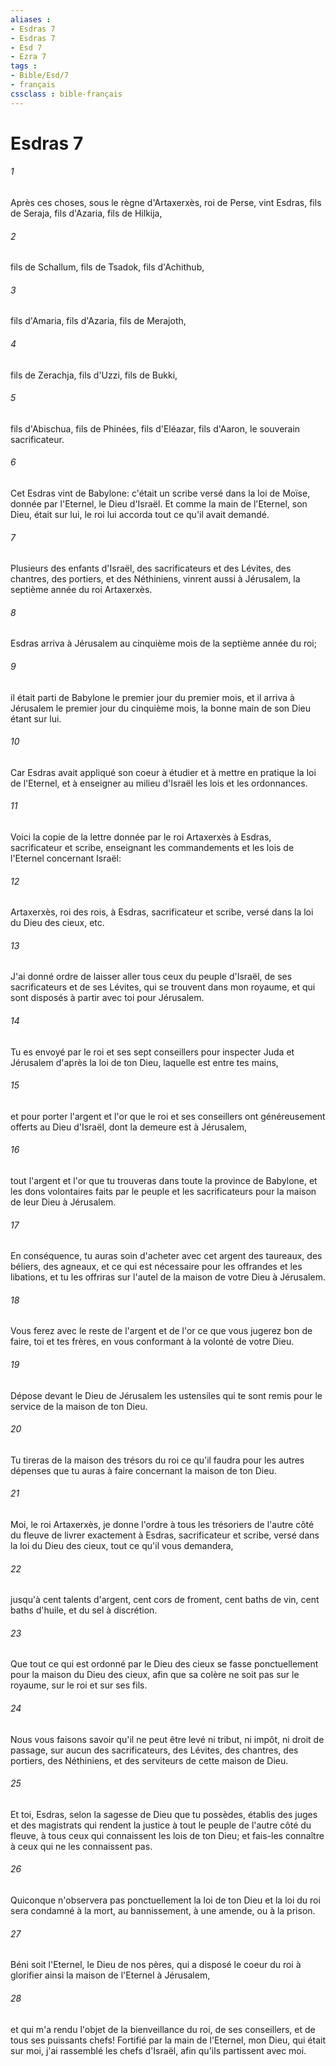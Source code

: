 ```yaml
---
aliases : 
- Esdras 7
- Esdras 7
- Esd 7
- Ezra 7
tags : 
- Bible/Esd/7
- français
cssclass : bible-français
---
```


# Esdras 7

###### 1
Après ces choses, sous le règne d'Artaxerxès, roi de Perse, vint Esdras, fils de Seraja, fils d'Azaria, fils de Hilkija,
###### 2
fils de Schallum, fils de Tsadok, fils d'Achithub,
###### 3
fils d'Amaria, fils d'Azaria, fils de Merajoth,
###### 4
fils de Zerachja, fils d'Uzzi, fils de Bukki,
###### 5
fils d'Abischua, fils de Phinées, fils d'Eléazar, fils d'Aaron, le souverain sacrificateur.
###### 6
Cet Esdras vint de Babylone: c'était un scribe versé dans la loi de Moïse, donnée par l'Eternel, le Dieu d'Israël. Et comme la main de l'Eternel, son Dieu, était sur lui, le roi lui accorda tout ce qu'il avait demandé.
###### 7
Plusieurs des enfants d'Israël, des sacrificateurs et des Lévites, des chantres, des portiers, et des Néthiniens, vinrent aussi à Jérusalem, la septième année du roi Artaxerxès.
###### 8
Esdras arriva à Jérusalem au cinquième mois de la septième année du roi;
###### 9
il était parti de Babylone le premier jour du premier mois, et il arriva à Jérusalem le premier jour du cinquième mois, la bonne main de son Dieu étant sur lui.
###### 10
Car Esdras avait appliqué son coeur à étudier et à mettre en pratique la loi de l'Eternel, et à enseigner au milieu d'Israël les lois et les ordonnances.
###### 11
Voici la copie de la lettre donnée par le roi Artaxerxès à Esdras, sacrificateur et scribe, enseignant les commandements et les lois de l'Eternel concernant Israël:
###### 12
Artaxerxès, roi des rois, à Esdras, sacrificateur et scribe, versé dans la loi du Dieu des cieux, etc.
###### 13
J'ai donné ordre de laisser aller tous ceux du peuple d'Israël, de ses sacrificateurs et de ses Lévites, qui se trouvent dans mon royaume, et qui sont disposés à partir avec toi pour Jérusalem.
###### 14
Tu es envoyé par le roi et ses sept conseillers pour inspecter Juda et Jérusalem d'après la loi de ton Dieu, laquelle est entre tes mains,
###### 15
et pour porter l'argent et l'or que le roi et ses conseillers ont généreusement offerts au Dieu d'Israël, dont la demeure est à Jérusalem,
###### 16
tout l'argent et l'or que tu trouveras dans toute la province de Babylone, et les dons volontaires faits par le peuple et les sacrificateurs pour la maison de leur Dieu à Jérusalem.
###### 17
En conséquence, tu auras soin d'acheter avec cet argent des taureaux, des béliers, des agneaux, et ce qui est nécessaire pour les offrandes et les libations, et tu les offriras sur l'autel de la maison de votre Dieu à Jérusalem.
###### 18
Vous ferez avec le reste de l'argent et de l'or ce que vous jugerez bon de faire, toi et tes frères, en vous conformant à la volonté de votre Dieu.
###### 19
Dépose devant le Dieu de Jérusalem les ustensiles qui te sont remis pour le service de la maison de ton Dieu.
###### 20
Tu tireras de la maison des trésors du roi ce qu'il faudra pour les autres dépenses que tu auras à faire concernant la maison de ton Dieu.
###### 21
Moi, le roi Artaxerxès, je donne l'ordre à tous les trésoriers de l'autre côté du fleuve de livrer exactement à Esdras, sacrificateur et scribe, versé dans la loi du Dieu des cieux, tout ce qu'il vous demandera,
###### 22
jusqu'à cent talents d'argent, cent cors de froment, cent baths de vin, cent baths d'huile, et du sel à discrétion.
###### 23
Que tout ce qui est ordonné par le Dieu des cieux se fasse ponctuellement pour la maison du Dieu des cieux, afin que sa colère ne soit pas sur le royaume, sur le roi et sur ses fils.
###### 24
Nous vous faisons savoir qu'il ne peut être levé ni tribut, ni impôt, ni droit de passage, sur aucun des sacrificateurs, des Lévites, des chantres, des portiers, des Néthiniens, et des serviteurs de cette maison de Dieu.
###### 25
Et toi, Esdras, selon la sagesse de Dieu que tu possèdes, établis des juges et des magistrats qui rendent la justice à tout le peuple de l'autre côté du fleuve, à tous ceux qui connaissent les lois de ton Dieu; et fais-les connaître à ceux qui ne les connaissent pas.
###### 26
Quiconque n'observera pas ponctuellement la loi de ton Dieu et la loi du roi sera condamné à la mort, au bannissement, à une amende, ou à la prison.
###### 27
Béni soit l'Eternel, le Dieu de nos pères, qui a disposé le coeur du roi à glorifier ainsi la maison de l'Eternel à Jérusalem,
###### 28
et qui m'a rendu l'objet de la bienveillance du roi, de ses conseillers, et de tous ses puissants chefs! Fortifié par la main de l'Eternel, mon Dieu, qui était sur moi, j'ai rassemblé les chefs d'Israël, afin qu'ils partissent avec moi.
